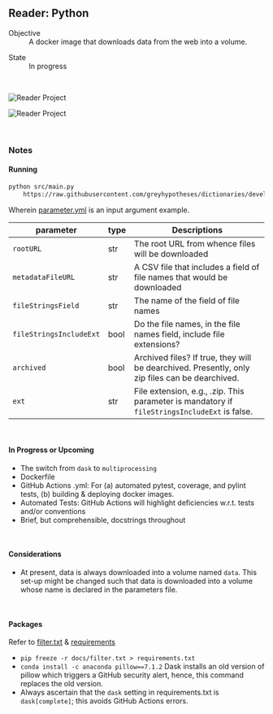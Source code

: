 ## Reader: Python

<dl>
    <dt>Objective</dt>
    <dd>A docker image that downloads data from the web into a volume.</dd>
</dl>

<dl>
    <dt>State</dt>
    <dd>In progress</dd>
</dl>

<br>

![Reader Project](https://github.com/greyhypotheses/readerpython/workflows/Reader%20Project/badge.svg?branch=develop, "develop")

![Reader Project](https://github.com/greyhypotheses/readerpython/workflows/Reader%20Project/badge.svg?branch=master, "master")

<br>

### Notes

#### Running

````bash
python src/main.py
    https://raw.githubusercontent.com/greyhypotheses/dictionaries/develop/readerpython/parameters.yml
````

Wherein [parameter.yml](https://raw.githubusercontent.com/greyhypotheses/dictionaries/develop/readerpython/parameters.yml) is an input argument example.

parameter | type | Descriptions
---  | ---  | ---
`rootURL` | str | The root URL from whence files will be downloaded
`metadataFileURL` | str | A CSV file that includes a field of file names that would be downloaded
`fileStringsField` | str | The name of the field of file names
`fileStringsIncludeExt` | bool | Do the file names, in the file names field, include file extensions?
`archived` | bool | Archived files?  If true, they will be dearchived.  Presently, only zip files can be dearchived.
`ext` | str | File extension, e.g., .zip.  This parameter is mandatory if `fileStringsIncludeExt` is false.

<br>

#### In Progress or Upcoming

* The switch from `dask` to `multiprocessing`
* Dockerfile
* GitHub Actions .yml: For (a) automated pytest, coverage, and pylint tests, (b) building & deploying docker images.
* Automated Tests: GitHub Actions will highlight deficiencies w.r.t. tests and/or conventions
* Brief, but comprehensible, docstrings throughout

<br>

#### Considerations

* At present, data is always downloaded into a volume named `data`.  This set-up might be changed such that data is downloaded into a volume whose name is declared in the parameters file.


<br>

#### Packages

Refer to [filter.txt](./docs/filter.txt) & [requirements](requirements.txt)

* `pip freeze -r docs/filter.txt > requirements.txt`
* `conda install -c anaconda pillow==7.1.2`  Dask installs an old version of pillow which triggers a GitHub security alert, hence, this command replaces the old version.
* Always ascertain that the `dask` setting in requirements.txt is `dask[complete]`; this avoids GitHub Actions errors.
